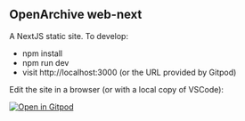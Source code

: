 ## OpenArchive web-next

A NextJS static site. To develop:

- npm install
- npm run dev
- visit http://localhost:3000 (or the URL provided by Gitpod)

Edit the site in a browser (or with a local copy of VSCode):

[![Open in Gitpod](https://gitpod.io/button/open-in-gitpod.svg)](https://gitpod.io#https://github.com/OpenArchive/web-next])
